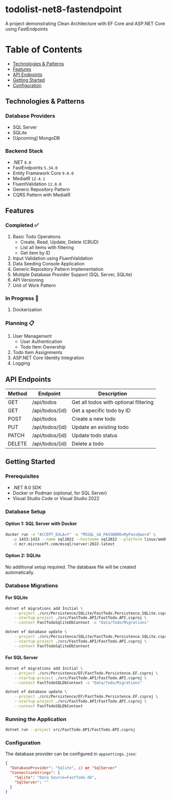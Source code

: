 # todolist-net8-fastendpoint
A project demonstrating Clean Architecture with EF Core and ASP.NET Core using FastEndpoints

Table of Contents
=======

* [Technologies & Patterns](#technologies--patterns)
* [Features](#features)
* [API Endpoints](#api-endpoints)
* [Getting Started](#getting-started)
* [Configuration](#configuration)

## Technologies & Patterns
### Database Providers
- SQL Server
- SQLite
- [Upcoming] MongoDB

### Backend Stack
- .NET `8.0`
- FastEndpoints `5.34.0`
- Entity Framework Core `9.0.0`
- MediatR `12.4.1`
- FluentValidation `12.0.0`
- Generic Repository Pattern
- CQRS Pattern with MediatR

## Features
### Completed ✅
1. Basic Todo Operations
    - Create, Read, Update, Delete (CRUD)
    - List all items with filtering
    - Get item by ID
2. Input Validation using FluentValidation
3. Data Seeding Console Application
4. Generic Repository Pattern Implementation
5. Multiple Database Provider Support (SQL Server, SQLite)
6. API Versioning
7. Unit of Work Pattern

### In Progress 🚧
1. Dockerization

### Planning 📋
1. User Management
    - User Authentication
    - Todo Item Ownership
2. Todo Item Assignments
3. ASP.NET Core Identity Integration
4. Logging

## API Endpoints

| Method | Endpoint        | Description                           |
|--------|----------------|---------------------------------------|
| GET    | /api/todos     | Get all todos with optional filtering |
| GET    | /api/todos/{id}| Get a specific todo by ID            |
| POST   | /api/todos     | Create a new todo                    |
| PUT    | /api/todos/{id}| Update an existing todo             |
| PATCH  | /api/todos/{id}| Update todo status             |
| DELETE | /api/todos/{id}| Delete a todo                       |

## Getting Started

### Prerequisites
- .NET 8.0 SDK
- Docker or Podman (optional, for SQL Server)
- Visual Studio Code or Visual Studio 2022

### Database Setup
#### Option 1: SQL Server with Docker
```bash
docker run -e "ACCEPT_EULA=Y" -e "MSSQL_SA_PASSWORD=MyPass@word" \
   -p 1433:1433 --name sql2022 --hostname sql2022 --platform linux/amd64 \
   -d mcr.microsoft.com/mssql/server:2022-latest
```

#### Option 2: SQLite
No additional setup required. The database file will be created automatically.

### Database Migrations

#### For SQLite
```bash
dotnet ef migrations add Initial \
    --project ./src/Persistence/SQLite/FastTodo.Persistence.SQLite.csproj \
    --startup-project ./src/FastTodo.API/FastTodo.API.csproj \
    --context FastTodoSqliteDbContext -o "Data/Todo/Migrations"

dotnet ef database update \
    --project ./src/Persistence/SQLite/FastTodo.Persistence.SQLite.csproj \
    --startup-project ./src/FastTodo.API/FastTodo.API.csproj \
    --context FastTodoSqliteDbContext
```

#### For SQL Server
```bash
dotnet ef migrations add Initial \
    --project ./src/Persistence/EF/FastTodo.Persistence.EF.csproj \
    --startup-project ./src/FastTodo.API/FastTodo.API.csproj \
    --context FastTodoSQLDbContext -o "Data/Todo/Migrations"

dotnet ef database update \
    --project ./src/Persistence/EF/FastTodo.Persistence.EF.csproj \
    --startup-project ./src/FastTodo.API/FastTodo.API.csproj \
    --context FastTodoSQLDbContext
```

### Running the Application
```bash
dotnet run --project src/FastTodo.API/FastTodo.API.csproj
```

### Configuration
The database provider can be configured in `appsettings.json`:
```json
{
  "DatabaseProvider": "Sqlite", // or "SqlServer"
  "ConnectionStrings": {
    "Sqlite": "Data Source=FastTodo.db",
    "SqlServer": ""
  }
}
```